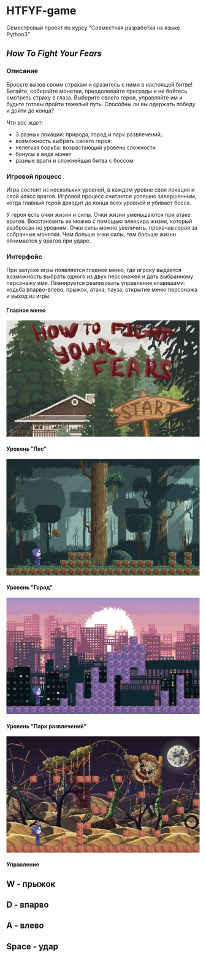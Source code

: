 # HTFYF-game

Семестровый проект по курсу "Совместная разработка на языке Python3"

## _How_ _To_ _Fight_ _Your_ _Fears_

### Описание

Бросьте вызов своим страхам и сразитесь с ними в настоящей битве! Бегайте, собирайте монетки, преодолевайте преграды и не бойтесь смотреть страху в глаза. Выберите своего героя, управляйте им и будьте готовы пройти тяжелый путь. Способны ли вы одержать победу и дойти до конца? 

_Что_ _вас_ _ждет:_ 
 - 3 разных локации: природа, город и парк развлечений;
 - возможность выбрать своего героя: 
 - нелегкая борьба: возрастающий уровень сложности
 - бонусы в виде монет
 - разные враги и сложнейшая битва с боссом

### Игровой процесс

Игра состоит из нескольких уровней, в каждом уровне своя локация и свой класс врагов. Игровой процесс считается успешно завершенным, когда главный герой доходит до конца всех уровней и убивает босса. 

У героя есть очки жизни и силы. Очки жизни уменьшаются при атаке врагов. Восстановить их можно с помощью элексира жизни, который разбросан по уровням. Очки силы можно увеличить, прокачав героя за собранные монетки. Чем больше очки силы, тем больше жизни отнимается у врагов при ударе. 

### Интерфейс 

При запуске игры появляется главное меню, где игроку выдается возможность выбрать одного из двух персонажей и дать выбранному персонажу имя. Планируется реализовать управление клавишами: ходьба впарво-влево, прыжок, атака, пауза, открытие меню персонажа и выход из игры. 

#### Главное меню

![Image alt](https://github.com/anick2/HTFYF-game/blob/master/sources/readme/main.png)

#### Уровень "Лес"

![Image alt](https://github.com/anick2/HTFYF-game/blob/master/sources/readme/forest.png)

#### Уровень "Город"

![Image alt](https://github.com/anick2/HTFYF-game/blob/master/sources/readme/city.png)

#### Уровень "Парк развлечений"

![Image alt](https://github.com/anick2/HTFYF-game/blob/master/sources/readme/park.png)

#### Управление

**W** -  прыжок
---
**D** - впарво
---
**A** - влево
---
**Space** - удар
---



